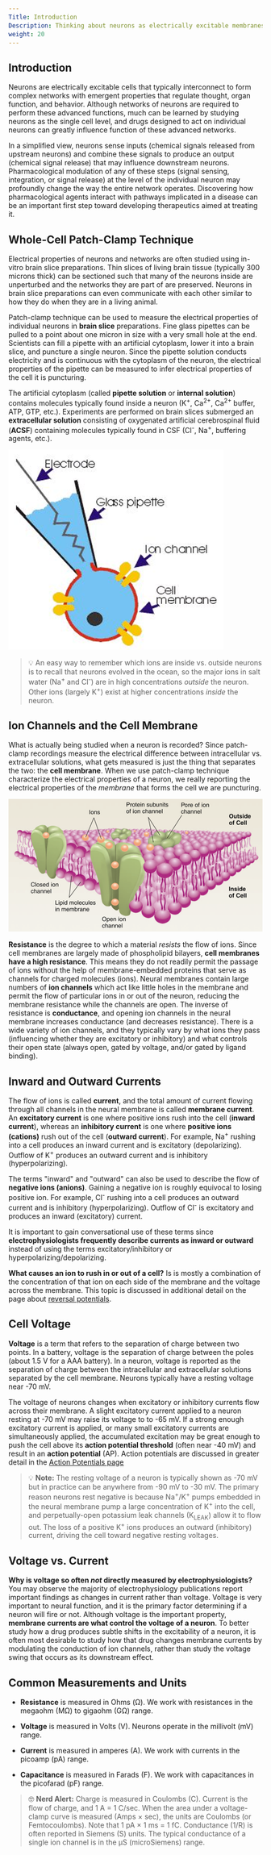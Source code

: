 ```yaml
---
Title: Introduction
Description: Thinking about neurons as electrically excitable membranes
weight: 20
---
```


## Introduction

Neurons are electrically excitable cells that typically interconnect to form complex networks with emergent properties that regulate thought, organ function, and behavior. Although networks of neurons are required to perform these advanced functions, much can be learned by studying neurons as the single cell level, and drugs designed to act on individual neurons can greatly influence function of these advanced networks. 

In a simplified view, neurons sense inputs (chemical signals released from upstream neurons) and combine these signals to produce an output (chemical signal release) that may influence downstream neurons. Pharmacological modulation of any of these steps (signal sensing, integration, or signal release) at the level of the individual neuron may profoundly change the way the entire network operates. Discovering how pharmacological agents interact with pathways implicated in a disease can be an important first step toward developing therapeutics aimed at treating it.

## Whole-Cell Patch-Clamp Technique

Electrical properties of neurons and networks are often studied using in-vitro brain slice preparations. Thin slices of living brain tissue (typically 300 microns thick) can be sectioned such that many of the neurons inside are unperturbed and the networks they are part of are preserved. Neurons in brain slice preparations can even communicate with each other similar to how they do when they are in a living animal. 

Patch-clamp technique can be used to measure the electrical properties of individual neurons in **brain slice** preparations. Fine glass pipettes can be pulled to a point about one micron in size with a very small hole at the end. Scientists can fill a pipette with an artificial cytoplasm, lower it into a brain slice, and puncture a single neuron. Since the pipette solution conducts electricity and is continuous with the cytoplasm of the neuron, the electrical properties of the pipette can be measured to infer electrical properties of the cell it is puncturing.

The artificial cytoplasm (called **pipette solution** or **internal solution**) contains molecules typically found inside a neuron (K<sup>+</sup>, Ca<sup>2+</sup>, Ca<sup>2+</sup> buffer, ATP, GTP, etc.). Experiments are performed on brain slices submerged an **extracellular solution** consisting of oxygenated artificial cerebrospinal fluid (**ACSF**) containing molecules typically found in CSF (Cl<sup>-</sup>, Na<sup>+</sup>, buffering agents, etc.). 

<img src="whole-cell.png" class="d-block mx-auto my-4 img-fluid">

> 💡 An easy way to remember which ions are inside vs. outside neurons is to recall that neurons evolved in the ocean, so the major ions in salt water (Na<sup>+</sup> and Cl<sup>-</sup>) are in high concentrations _outside_ the neuron. Other ions (largely K<sup>+</sup>) exist at higher concentrations _inside_ the neuron.

## Ion Channels and the Cell Membrane

What is actually being studied when a neuron is recorded? Since patch-clamp recordings measure the electrical difference between intracellular vs. extracellular solutions, what gets measured is just the thing that separates the two: the **cell membrane**. When we use patch-clamp technique characterize the electrical properties of a neuron, we really reporting the electrical properties of the _membrane_ that forms the cell we are puncturing.

<img src="bilayer.png" class="d-block mx-auto my-4 rounded img-fluid border border-dark shadow">

**Resistance** is the degree to which a material _resists_ the flow of ions. Since cell membranes are largely made of phospholipid bilayers, **cell membranes have a high resistance**. This means they do not readily permit the passage of ions without the help of membrane-embedded proteins that serve as channels for charged molecules (ions). Neural membranes contain large numbers of **ion channels** which act like little holes in the membrane and permit the flow of particular ions in or out of the neuron, reducing the membrane resistance while the channels are open. The inverse of resistance is **conductance**, and opening ion channels in the neural membrane increases conductance (and decreases resistance). There is a wide variety of ion channels, and they typically vary by what ions they pass (influencing whether they are excitatory or inhibitory) and what controls their open state (always open, gated by voltage, and/or gated by ligand binding).

## Inward and Outward Currents

The flow of ions is called **current**, and the total amount of current flowing through all channels in the neural membrane is called **membrane current**. An **excitatory current** is one where positive ions rush into the cell (**inward current**), whereas an **inhibitory current** is one where **positive ions (cations)** rush out of the cell (**outward current**). For example, Na<sup>+</sup> rushing into a cell produces an inward current and is excitatory (depolarizing). Outflow of K<sup>+</sup> produces an outward current and is inhibitory (hyperpolarizing).

The terms "inward" and "outward" can also be used to describe the flow of **negative ions (anions)**. Gaining a negative ion is roughly equivocal to losing positive ion. For example, Cl<sup>-</sup> rushing into a cell produces an outward current and is inhibitory (hyperpolarizing). Outflow of Cl<sup>-</sup> is excitatory and produces an inward (excitatory) current.

It is important to gain conversational use of these terms since **electrophysiologists frequently describe currents as inward or outward** instead of using the terms excitatory/inhibitory or hyperpolarizing/depolarizing.

**What causes an ion to rush in or out of a cell?** Is is mostly a combination of the concentration of that ion on each side of the membrane and the voltage across the membrane. This topic is discussed in additional detail on the page about [reversal potentials](../../pages/reversal/).

## Cell Voltage

**Voltage** is a term that refers to the separation of charge between two points. In a battery, voltage is the separation of charge between the poles (about 1.5 V for a AAA battery). In a neuron, voltage is reported as the separation of charge between the intracellular and extracellular solutions separated by the cell membrane. Neurons typically have a resting voltage near -70 mV.

The voltage of neurons changes when excitatory or inhibitory currents flow across their membrane. A slight excitatory current applied to a neuron resting at -70 mV may raise its voltage to to -65 mV. If a strong enough excitatory current is applied, or many small excitatory currents are simultaneously applied, the accumulated excitation may be great enough to push the cell above its **action potential threshold** (often near -40 mV) and result in an **action potential** (AP). Action potentials are discussed in greater detail in the [Action Potentials page](../ap/)

> 💡 **Note:** The resting voltage of a neuron is typically shown as -70 mV but in practice can be anywhere from -90 mV to -30 mV. The primary reason neurons rest negative is because Na<sup>+</sup>/K<sup>+</sup> pumps embedded in the neural membrane pump a large concentration of K<sup>+</sup> into the cell, and perpetually-open potassium leak channels (K<sub>LEAK</sub>) allow it to flow out. The loss of a positive K<sup>+</sup> ions produces an outward (inhibitory) current, driving the cell toward negative resting voltages.

## Voltage vs. Current

**Why is voltage so often _not_ directly measured by electrophysiologists?** You may observe the majority of electrophysiology publications report important findings as changes in current rather than voltage. Voltage is very important to neural function, and it is the primary factor determining if a neuron will fire or not. Although voltage is the important property, **membrane currents are what control the voltage of a neuron**. To better study how a drug produces subtle shifts in the excitability of a neuron, it is often most desirable to study how that drug changes membrane currents by modulating the conduction of ion channels, rather than study the voltage swing that occurs as its downstream effect.

## Common Measurements and Units

- **Resistance** is measured in Ohms (Ω). We work with resistances in the megaohm (MΩ) to gigaohm (GΩ) range.

- **Voltage** is measured in Volts (V). Neurons operate in the millivolt (mV) range.

- **Current** is measured in amperes (A). We work with currents in the picoamp (pA) range.

- **Capacitance** is measured in Farads (F). We work with capacitances in the picofarad (pF) range.

> 🤓 **Nerd Alert:** Charge is measured in Coulombs (C). Current is the flow of charge, and 1 A = 1 C/sec. When the area under a voltage-clamp curve is measured (Amps × sec), the units are Coulombs (or Femtocoulombs). Note that 1 pA × 1 ms = 1 fC. Conductance (1/R) is often reported in Siemens (S) units. The typical conductance of a single ion channel is in the µS (microSiemens) range.
